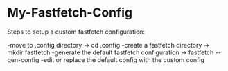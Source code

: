 # My-Fastfetch-Config

Steps to setup a custom fastfetch configuration:

-move to .config directory → cd .config
-create a fastfetch directory → mkdir fastfetch
-generate the default fastfetch configuration → fastfetch --gen-config
-edit or replace the default config with the custom config

